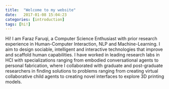 ```yaml
---
title:  "Welcome to my website"
date:   2017-01-08 15:04:23
categories: [introduction]
tags: [hi!]
---
```

Hi! I am Faraz Faruqi, a Computer Science Enthusiast with prior research experience in Human-Computer Interaction, NLP and Machine-Learning. I aim to design sociable, intelligent and interactive technologies that improve and scaffold human capabilities. I have worked in leading research labs in HCI with specializations ranging from embodied conversational agents to personal fabrication, where I collaborated with graduate and post-graduate researchers in finding solutions to problems ranging from creating virtual collaborative child agents to creating novel interfaces to explore 3D printing models.

